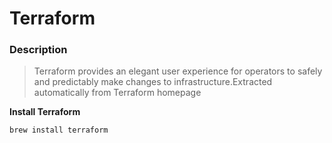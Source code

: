 # Terraform

### Description

> Terraform provides an elegant user experience for operators to safely and predictably make changes to infrastructure.Extracted automatically from Terraform homepage

**Install Terraform**

```text
brew install terraform
```



